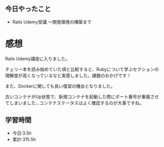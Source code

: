 ## 今日やったこと
- Rails Udemy受講 〜開発環境の構築まで
 
# 感想
Rails Udemy講座に入りました。

チェリー本を読み始めていた頃と比較すると、Rubyについて学ぶセクションの理解度が高くなっているなと実感しました。課題のおかげです！

また、Dockerに関しても良い復習の機会となりました。

古いコンテナがUp状態で、新規コンテナを起動した際にポート番号が重複させてしまいました…コンテナステータスはよく確認するのが大事ですね。

## 学習時間
- 今日:3.5h
- 累計:315.5h
